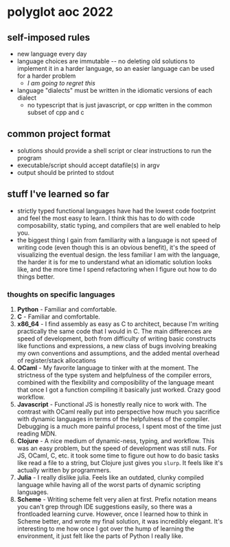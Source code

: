 # polyglot aoc 2022

## self-imposed rules
- new language every day
- language choices are immutable -- no deleting old solutions to implement it in
  a harder language, so an easier language can be used for a harder problem
    - *I am going to regret this*
- language "dialects" must be written in the idiomatic versions of each dialect
    - no typescript that is just javascript, or cpp written in the common subset
      of cpp and c

## common project format
- solutions should provide a shell script or clear instructions to run the
  program
- executable/script should accept datafile(s) in argv
- output should be printed to stdout

## stuff I've learned so far

- strictly typed functional languages have had the lowest code footprint and
  feel the most easy to learn. I think this has to do with code composability,
  static typing, and compilers that are well enabled to help you.
- the biggest thing I gain from familiarity with a language is not speed of
  writing code (even though this is an obvious benefit), it's the speed of
  visualizing the eventual design. the less familiar I am with the language, the
  harder it is for me to understand what an idiomatic solution looks like, and
  the more time I spend refactoring when I figure out how to do things better.

### thoughts on specific languages

1) **Python** - Familiar and comfortable.
2) **C** - Familiar and comfortable.
3) **x86_64** - I find assembly as easy as C to architect, because I'm writing
   practically the same code that I would in C. The main differences are
   speed of development, both from difficulty of writing basic constructs like
   functions and expressions, a new class of bugs involving breaking my own
   conventions and assumptions, and the added mental overhead of register/stack
   allocations
4) **OCaml** - My favorite language to tinker with at the moment. The strictness
   of the type system and helpfulness of the compiler errors, combined with the
   flexibility and composibility of the language meant that once I got a
   function compiling it basically just worked. Crazy good workflow.
5) **Javascript** - Functional JS is honestly really nice to work with. The
   contrast with OCaml really put into perspective how much you sacrifice with
   dynamic languages in terms of the helpfulness of the compiler. Debugging is
   a much more painful process, I spent most of the time just reading MDN.
6) **Clojure** - A nice medium of dynamic-ness, typing, and workflow. This was
   an easy problem, but the speed of development was still nuts. For JS, OCaml,
   C, etc. it took some time to figure out how to do basic tasks like read a
   file to a string, but Clojure just gives you `slurp`. It feels like it's
   actually written by programmers.
7) **Julia** - I really dislike julia. Feels like an outdated, clunky compiled
   language while having all of the worst parts of dynamic scripting languages.
8) **Scheme** - Writing scheme felt very alien at first. Prefix notation means
   you can't grep through IDE suggestions easily, so there was a frontloaded
   learning curve. However, once I learned how to think in Scheme better, and
   wrote my final solution, it was incredibly elegant. It's interesting to me
   how once I got over the hump of learning the environment, it just felt like
   the parts of Python I really like.